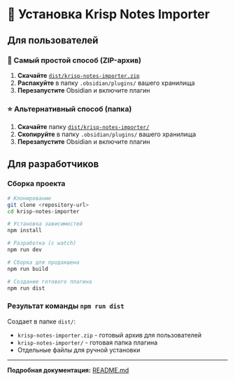 # 🚀 Установка Krisp Notes Importer

## Для пользователей

### 🎯 Самый простой способ (ZIP-архив)

1. **Скачайте** [`dist/krisp-notes-importer.zip`](./dist/krisp-notes-importer.zip)
2. **Распакуйте** в папку `.obsidian/plugins/` вашего хранилища
3. **Перезапустите** Obsidian и включите плагин

### ⭐ Альтернативный способ (папка)

1. **Скачайте** папку [`dist/krisp-notes-importer/`](./dist/krisp-notes-importer/)
2. **Скопируйте** в папку `.obsidian/plugins/` вашего хранилища
3. **Перезапустите** Obsidian и включите плагин

## Для разработчиков

### Сборка проекта

```bash
# Клонирование
git clone <repository-url>
cd krisp-notes-importer

# Установка зависимостей
npm install

# Разработка (с watch)
npm run dev

# Сборка для продакшена
npm run build

# Создание готового плагина
npm run dist
```

### Результат команды `npm run dist`

Создает в папке `dist/`:
- `krisp-notes-importer.zip` - готовый архив для пользователей
- `krisp-notes-importer/` - готовая папка плагина
- Отдельные файлы для ручной установки

---

**Подробная документация:** [README.md](./README.md)
